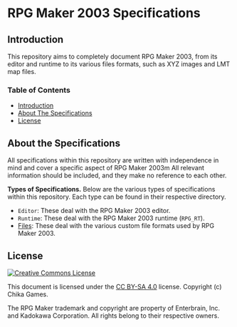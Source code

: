 # RPG Maker 2003 Specifications
## Introduction
This repository aims to completely document RPG Maker 2003, from its editor and runtime to its various files formats, such as XYZ images and LMT map files.

### Table of Contents
* [Introduction](#introduction)
* [About The Specifications](#about-the-specifications)
* [License](#license)

## About the Specifications
All specifications within this repository are written with independence in mind and cover a specific aspect of RPG Maker 2003m All relevant information should be included, and they make no reference to each other.

**Types of Specifications.** Below are the various types of specifications within this repository. Each type can be found in their respective directory.
* `Editor`: These deal with the RPG Maker 2003 editor.
* `Runtime`: These deal with the RPG Maker 2003 runtime (`RPG_RT`).
* [Files](Files/README.md): These deal with the various custom file formats used by RPG Maker 2003.

## License
[![Creative Commons License](https://i.creativecommons.org/l/by-sa/4.0/88x31.png)](http://creativecommons.org/licenses/by-sa/4.0/)

This document is licensed under the [CC BY-SA 4.0](http://creativecommons.org/licenses/by-sa/4.0/) license. Copyright (c) Chika Games.

The RPG Maker trademark and copyright are property of Enterbrain, Inc. and Kadokawa Corporation. All rights belong to their respective owners.
